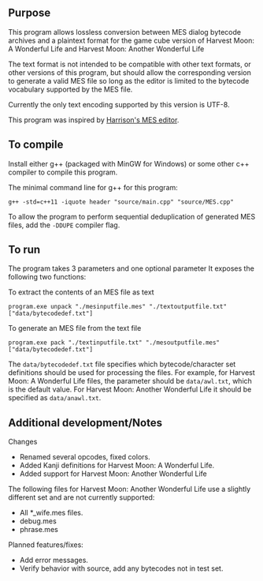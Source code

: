 ## Purpose
This program allows lossless conversion between MES dialog bytecode archives and a plaintext format
for the game cube version of Harvest Moon: A Wonderful Life and
Harvest Moon: Another Wonderful Life

The text format is not intended to be compatible with other text formats, or other versions of this program,
but should allow the corresponding version to generate a valid MES file so long as the editor is limited
to the bytecode vocabulary supported by the MES file.

Currently the only text encoding supported by this version is UTF-8.

This program was inspired by [Harrison's MES editor](https://github.com/harrison-h/.mes-Editor).

## To compile
Install either g++ (packaged with MinGW for Windows) or some other c++ compiler to compile this program.

The minimal command line for g++ for this program:
```
g++ -std=c++11 -iquote header "source/main.cpp" "source/MES.cpp"
```

To allow the program to perform sequential deduplication of generated MES files,
add the `-DDUPE` compiler flag.

## To run
The program takes 3 parameters and one optional parameter
It exposes the following two functions:

To extract the contents of an MES file as text
```
program.exe unpack "./mesinputfile.mes" "./textoutputfile.txt" ["data/bytecodedef.txt"]
```

To generate an MES file from the text file
```
program.exe pack "./textinputfile.txt" "./mesoutputfile.mes" ["data/bytecodedef.txt"]
```

The `data/bytecodedef.txt` file specifies which bytecode/character set definitions should be used for
processing the files. For example, for Harvest Moon: A Wonderful Life files, the parameter should be
`data/awl.txt`, which is the default value. For Harvest Moon: Another Wonderful Life it should be
specified as `data/anawl.txt`.

## Additional development/Notes
Changes
- Renamed several opcodes, fixed colors.
- Added Kanji definitions for Harvest Moon: A Wonderful Life.
- Added support for Harvest Moon: Another Wonderful Life

The following files for Harvest Moon: Another Wonderful Life use a slightly different set and are
not currently supported:
- All *_wife.mes files.
- debug.mes
- phrase.mes

Planned features/fixes:
- Add error messages.
- Verify behavior with source, add any bytecodes not in test set.